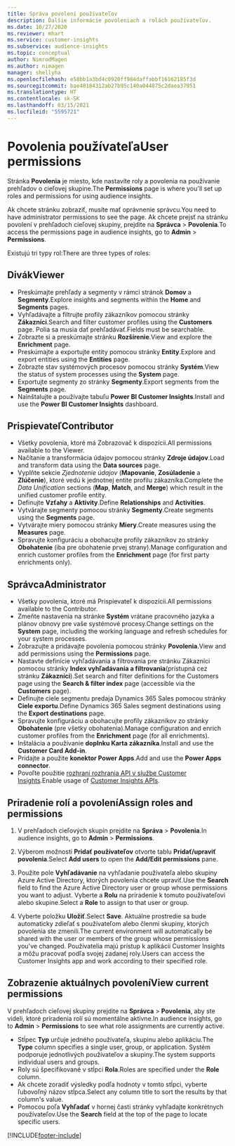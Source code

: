 ```yaml
---
title: Správa povolení používateľov
description: Ďalšie informácie povoleniach a rolách používateľov.
ms.date: 10/27/2020
ms.reviewer: mhart
ms.service: customer-insights
ms.subservice: audience-insights
ms.topic: conceptual
author: NimrodMagen
ms.author: nimagen
manager: shellyha
ms.openlocfilehash: e58bb1a3bd4c0920ff984daffabbf16162185f3d
ms.sourcegitcommit: bae40184312ab27b95c140a044875c2daea37951
ms.translationtype: HT
ms.contentlocale: sk-SK
ms.lasthandoff: 03/15/2021
ms.locfileid: "5595721"
---
```

# <a name="user-permissions"></a><span data-ttu-id="757b8-103">Povolenia používateľa</span><span class="sxs-lookup"><span data-stu-id="757b8-103">User permissions</span></span>

<span data-ttu-id="757b8-104">Stránka **Povolenia** je miesto, kde nastavíte roly a povolenia na používanie prehľadov o cieľovej skupine.</span><span class="sxs-lookup"><span data-stu-id="757b8-104">The **Permissions** page is where you'll set up roles and permissions for using audience insights.</span></span>

<span data-ttu-id="757b8-105">Ak chcete stránku zobraziť, musíte mať oprávnenie správcu.</span><span class="sxs-lookup"><span data-stu-id="757b8-105">You need to have administrator permissions to see the page.</span></span> <span data-ttu-id="757b8-106">Ak chcete prejsť na stránku povolení v prehľadoch cieľovej skupiny, prejdite na **Správca** > **Povolenia**.</span><span class="sxs-lookup"><span data-stu-id="757b8-106">To access the permissions page in audience insights, go to **Admin** > **Permissions**.</span></span>

<span data-ttu-id="757b8-107">Existujú tri typy rol:</span><span class="sxs-lookup"><span data-stu-id="757b8-107">There are three types of roles:</span></span>

## <a name="viewer"></a><span data-ttu-id="757b8-108">Divák</span><span class="sxs-lookup"><span data-stu-id="757b8-108">Viewer</span></span>

- <span data-ttu-id="757b8-109">Preskúmajte prehľady a segmenty v rámci stránok **Domov** a **Segmenty**.</span><span class="sxs-lookup"><span data-stu-id="757b8-109">Explore insights and segments within the **Home** and **Segments** pages.</span></span>
- <span data-ttu-id="757b8-110">Vyhľadávajte a filtrujte profily zákazníkov pomocou stránky **Zákazníci**.</span><span class="sxs-lookup"><span data-stu-id="757b8-110">Search and filter customer profiles using the **Customers** page.</span></span> <span data-ttu-id="757b8-111">Polia sa musia dať prehľadávať.</span><span class="sxs-lookup"><span data-stu-id="757b8-111">Fields must be searchable.</span></span>
- <span data-ttu-id="757b8-112">Zobrazte si a preskúmajte stránku **Rozšírenie**.</span><span class="sxs-lookup"><span data-stu-id="757b8-112">View and explore the **Enrichment** page.</span></span>
- <span data-ttu-id="757b8-113">Preskúmajte a exportujte entity pomocou stránky **Entity**.</span><span class="sxs-lookup"><span data-stu-id="757b8-113">Explore and export entities using the **Entities** page.</span></span>
- <span data-ttu-id="757b8-114">Zobrazte stav systémových procesov pomocou stránky **Systém**.</span><span class="sxs-lookup"><span data-stu-id="757b8-114">View the status of system processes  using the **System** page.</span></span>
- <span data-ttu-id="757b8-115">Exportujte segmenty zo stránky **Segmenty**.</span><span class="sxs-lookup"><span data-stu-id="757b8-115">Export segments from the **Segments** page.</span></span>
- <span data-ttu-id="757b8-116">Nainštalujte a používajte tabuľu **Power BI Customer Insights**.</span><span class="sxs-lookup"><span data-stu-id="757b8-116">Install and use the **Power BI Customer Insights** dashboard.</span></span>

## <a name="contributor"></a><span data-ttu-id="757b8-117">Prispievateľ</span><span class="sxs-lookup"><span data-stu-id="757b8-117">Contributor</span></span>

- <span data-ttu-id="757b8-118">Všetky povolenia, ktoré má Zobrazovač k dispozícii.</span><span class="sxs-lookup"><span data-stu-id="757b8-118">All permissions available to the Viewer.</span></span>
- <span data-ttu-id="757b8-119">Načítanie a transformácia údajov pomocou stránky **Zdroje údajov**.</span><span class="sxs-lookup"><span data-stu-id="757b8-119">Load and transform data using the **Data sources** page.</span></span>
- <span data-ttu-id="757b8-120">Vyplňte sekcie *Zjednotenie údajov* (**Mapovanie**, **Zosúladenie** a **Zlúčenie**), ktoré vedú k jednotnej entite profilu zákazníka.</span><span class="sxs-lookup"><span data-stu-id="757b8-120">Complete the *Data Unification* sections (**Map**, **Match**, and **Merge**) which result in the unified customer profile entity.</span></span>
- <span data-ttu-id="757b8-121">Definujte **Vzťahy** a **Aktivity**.</span><span class="sxs-lookup"><span data-stu-id="757b8-121">Define **Relationships** and **Activities**.</span></span>
- <span data-ttu-id="757b8-122">Vytvárajte segmenty pomocou stránky **Segmenty**.</span><span class="sxs-lookup"><span data-stu-id="757b8-122">Create segments using the **Segments** page.</span></span>
- <span data-ttu-id="757b8-123">Vytvárajte miery pomocou stránky **Miery**.</span><span class="sxs-lookup"><span data-stu-id="757b8-123">Create measures using the **Measures** page.</span></span>
- <span data-ttu-id="757b8-124">Spravujte konfiguráciu a obohacujte profily zákazníkov zo stránky **Obohatenie** (iba pre obohatenie prvej strany).</span><span class="sxs-lookup"><span data-stu-id="757b8-124">Manage configuration and enrich customer profiles from the **Enrichment** page (for first party enrichments only).</span></span>

## <a name="administrator"></a><span data-ttu-id="757b8-125">Správca</span><span class="sxs-lookup"><span data-stu-id="757b8-125">Administrator</span></span>

- <span data-ttu-id="757b8-126">Všetky povolenia, ktoré má Prispievateľ k dispozícii.</span><span class="sxs-lookup"><span data-stu-id="757b8-126">All permissions available to the Contributor.</span></span>
- <span data-ttu-id="757b8-127">Zmeňte nastavenia na stránke **Systém** vrátane pracovného jazyka a plánov obnovy pre vaše systémové procesy.</span><span class="sxs-lookup"><span data-stu-id="757b8-127">Change settings on the **System** page, including the working language and refresh schedules for your system processes.</span></span>
- <span data-ttu-id="757b8-128">Zobrazujte a pridávajte povolenia pomocou stránky **Povolenia**.</span><span class="sxs-lookup"><span data-stu-id="757b8-128">View and add permissions using the **Permissions** page.</span></span>
- <span data-ttu-id="757b8-129">Nastavte definície vyhľadávania a filtrovania pre stránku Zákazníci pomocou stránky **Index vyhľadávania a filtrovania**(prístupná cez stránku **Zákazníci**).</span><span class="sxs-lookup"><span data-stu-id="757b8-129">Set search and filter definitions for the Customers page using the **Search & filter index** page (accessible via the **Customers** page).</span></span>
- <span data-ttu-id="757b8-130">Definujte ciele segmentu predaja Dynamics 365 Sales pomocou stránky **Ciele exportu**.</span><span class="sxs-lookup"><span data-stu-id="757b8-130">Define Dynamics 365 Sales segment destinations using the **Export destinations** page.</span></span>
- <span data-ttu-id="757b8-131">Spravujte konfiguráciu a obohacujte profily zákazníkov zo stránky **Obohatenie** (pre všetky obohatenia).</span><span class="sxs-lookup"><span data-stu-id="757b8-131">Manage configuration and enrich customer profiles from the **Enrichment** page (for all enrichments).</span></span>
- <span data-ttu-id="757b8-132">Inštalácia a používanie **doplnku Karta zákazníka**.</span><span class="sxs-lookup"><span data-stu-id="757b8-132">Install and use the **Customer Card Add-in**.</span></span>
- <span data-ttu-id="757b8-133">Pridajte a použite **konektor Power Apps**.</span><span class="sxs-lookup"><span data-stu-id="757b8-133">Add and use the **Power Apps connector**.</span></span>
- <span data-ttu-id="757b8-134">Povoľte použitie [rozhraní rozhrania API v službe Customer Insights](apis.md).</span><span class="sxs-lookup"><span data-stu-id="757b8-134">Enable usage of [Customer Insights APIs](apis.md).</span></span>

## <a name="assign-roles-and-permissions"></a><span data-ttu-id="757b8-135">Priradenie rolí a povolení</span><span class="sxs-lookup"><span data-stu-id="757b8-135">Assign roles and permissions</span></span>

1. <span data-ttu-id="757b8-136">V prehľadoch cieľových skupín prejdite na **Správa** > **Povolenia**.</span><span class="sxs-lookup"><span data-stu-id="757b8-136">In audience insights, go to **Admin** > **Permissions**.</span></span>

1. <span data-ttu-id="757b8-137">Výberom možnosti **Pridať používateľov** otvorte tablu **Pridať/upraviť povolenia**.</span><span class="sxs-lookup"><span data-stu-id="757b8-137">Select **Add users** to open the **Add/Edit permissions** pane.</span></span>

1. <span data-ttu-id="757b8-138">Použite pole **Vyhľadávanie** na vyhľadanie používateľa alebo skupiny Azure Active Directory, ktorých povolenia chcete upraviť.</span><span class="sxs-lookup"><span data-stu-id="757b8-138">Use the **Search** field to find the Azure Active Directory user or group whose permissions you want to adjust.</span></span> <span data-ttu-id="757b8-139">Vyberte a **Rolu** na priradenie k tomuto používateľovi alebo skupine.</span><span class="sxs-lookup"><span data-stu-id="757b8-139">Select a **Role** to assign to that user or group.</span></span>

1. <span data-ttu-id="757b8-140">Vyberte položku **Uložiť**.</span><span class="sxs-lookup"><span data-stu-id="757b8-140">Select **Save**.</span></span> <span data-ttu-id="757b8-141">Aktuálne prostredie sa bude automaticky zdieľať s používateľom alebo členmi skupiny, ktorých povolenia ste zmenili.</span><span class="sxs-lookup"><span data-stu-id="757b8-141">The current environment will automatically be shared with the user or members of the group whose permissions you've changed.</span></span> <span data-ttu-id="757b8-142">Používatelia majú prístup k aplikácii Customer Insights a môžu pracovať podľa svojej zadanej roly.</span><span class="sxs-lookup"><span data-stu-id="757b8-142">Users can access the Customer Insights app and work according to their specified role.</span></span>

## <a name="view-current-permissions"></a><span data-ttu-id="757b8-143">Zobrazenie aktuálnych povolení</span><span class="sxs-lookup"><span data-stu-id="757b8-143">View current permissions</span></span>

<span data-ttu-id="757b8-144">V prehľadoch cieľovej skupiny prejdite na **Správca** > **Povolenia**, aby ste videli, ktoré priradenia rolí sú momentálne aktívne.</span><span class="sxs-lookup"><span data-stu-id="757b8-144">In audience insights, go to **Admin** > **Permissions** to see what role assignments are currently active.</span></span>

- <span data-ttu-id="757b8-145">Stĺpec **Typ** určuje jedného používateľa, skupinu alebo aplikáciu.</span><span class="sxs-lookup"><span data-stu-id="757b8-145">The **Type** column specifies a single user, group, or application.</span></span> <span data-ttu-id="757b8-146">Systém podporuje jednotlivých používateľov a skupiny.</span><span class="sxs-lookup"><span data-stu-id="757b8-146">The system supports individual users and groups.</span></span>
- <span data-ttu-id="757b8-147">Roly sú špecifikované v stĺpci **Rola**.</span><span class="sxs-lookup"><span data-stu-id="757b8-147">Roles are specified under the **Role** column.</span></span>
- <span data-ttu-id="757b8-148">Ak chcete zoradiť výsledky podľa hodnoty v tomto stĺpci, vyberte ľubovoľný názov stĺpca.</span><span class="sxs-lookup"><span data-stu-id="757b8-148">Select any column title to sort the results by that column's value.</span></span>
- <span data-ttu-id="757b8-149">Pomocou poľa **Vyhľadať** v hornej časti stránky vyhľadajte konkrétnych používateľov.</span><span class="sxs-lookup"><span data-stu-id="757b8-149">Use the **Search** field at the top of the page to locate specific users.</span></span>


[!INCLUDE[footer-include](../includes/footer-banner.md)]